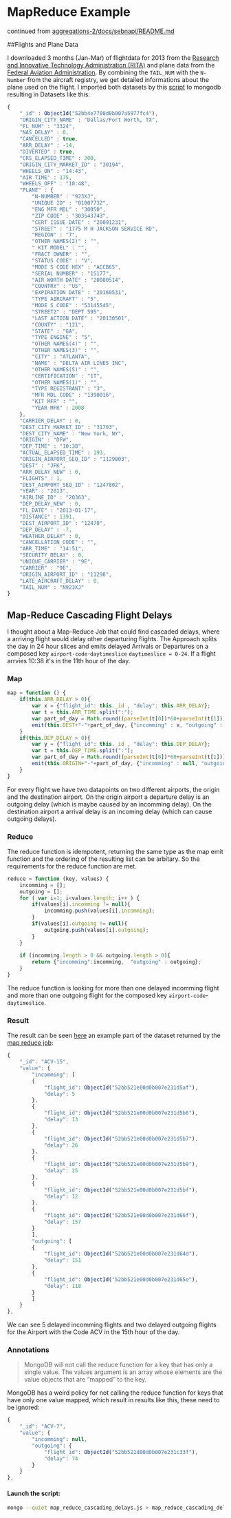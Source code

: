 # MapReduce Example

continued from [aggregations-2/docs/sebnapi/README.md](https://github.com/nosql/aggregations-2/blob/master/docs/sebnapi/README.md)

##Flights and Plane Data

I downloaded 3 months (Jan-Mar) of flightdata for 2013 from the [Research and Innovative Technology Administration (RITA)](http://www.transtats.bts.gov/DL_SelectFields.asp?Table_ID=236) and plane data from the [Federal Aviation Administration](http://www.faa.gov/licenses_certificates/aircraft_certification/aircraft_registry/). By combining the `TAIL_NUM` with the `N-Number` from the aircraft registry, we get detailed informations about the plane used on the flight. I imported both datasets by this [script](https://github.com/nosql/aggregations-2/blob/master/data/sebnapi/import_rita.py) to mongodb resulting in Datasets like this:

```js
{
	"_id" : ObjectId("52bb4e7700d0b007a5977fc4"),
	"ORIGIN_CITY_NAME" : "Dallas/Fort Worth, TX",
	"FL_NUM" : "3324",
	"NAS_DELAY" : 0,
	"CANCELLED" : true,
	"ARR_DELAY" : -14,
	"DIVERTED" : true,
	"CRS_ELAPSED_TIME" : 200,
	"ORIGIN_CITY_MARKET_ID" : "30194",
	"WHEELS_ON" : "14:43",
	"AIR_TIME" : 175,
	"WHEELS_OFF" : "10:48",
	"PLANE" : {
		"N-NUMBER" : "923XJ",
		"UNIQUE ID" : "01007732",
		"ENG MFR MDL" : "30050",
		"ZIP CODE" : "303543743",
		"CERT ISSUE DATE" : "20091231",
		"STREET" : "1775 M H JACKSON SERVICE RD",
		"REGION" : "7",
		"OTHER NAMES(2)" : "",
		" KIT MODEL" : "",
		"FRACT OWNER" : "",
		"STATUS CODE" : "V",
		"MODE S CODE HEX" : "ACCB65",
		"SERIAL NUMBER" : "15177",
		"AIR WORTH DATE" : "20080514",
		"COUNTRY" : "US",
		"EXPIRATION DATE" : "20160531",
		"TYPE AIRCRAFT" : "5",
		"MODE S CODE" : "53145545",
		"STREET2" : "DEPT 595",
		"LAST ACTION DATE" : "20130501",
		"COUNTY" : "121",
		"STATE" : "GA",
		"TYPE ENGINE" : "5",
		"OTHER NAMES(4)" : "",
		"OTHER NAMES(3)" : "",
		"CITY" : "ATLANTA",
		"NAME" : "DELTA AIR LINES INC",
		"OTHER NAMES(5)" : "",
		"CERTIFICATION" : "1T",
		"OTHER NAMES(1)" : "",
		"TYPE REGISTRANT" : "3",
		"MFR MDL CODE" : "1390016",
		"KIT MFR" : "",
		"YEAR MFR" : 2008
	},
	"CARRIER_DELAY" : 0,
	"DEST_CITY_MARKET_ID" : "31703",
	"DEST_CITY_NAME" : "New York, NY",
	"ORIGIN" : "DFW",
	"DEP_TIME" : "10:38",
	"ACTUAL_ELAPSED_TIME" : 193,
	"ORIGIN_AIRPORT_SEQ_ID" : "1129803",
	"DEST" : "JFK",
	"ARR_DELAY_NEW" : 0,
	"FLIGHTS" : 1,
	"DEST_AIRPORT_SEQ_ID" : "1247802",
	"YEAR" : "2013",
	"AIRLINE_ID" : "20363",
	"DEP_DELAY_NEW" : 0,
	"FL_DATE" : "2013-01-17",
	"DISTANCE" : 1391,
	"DEST_AIRPORT_ID" : "12478",
	"DEP_DELAY" : -7,
	"WEATHER_DELAY" : 0,
	"CANCELLATION_CODE" : "",
	"ARR_TIME" : "14:51",
	"SECURITY_DELAY" : 0,
	"UNIQUE_CARRIER" : "9E",
	"CARRIER" : "9E",
	"ORIGIN_AIRPORT_ID" : "11298",
	"LATE_AIRCRAFT_DELAY" : 0,
	"TAIL_NUM" : "N923XJ"
}
```

## Map-Reduce Cascading Flight Delays

I thought about a Map-Reduce Job that could find cascaded delays, where a arriving flight would delay other departuring flights. The Approach splits the day in 24 hour slices and emits delayed Arrivals or Departures on a composed key `airport-code`-`daytimeslice` `daytimeslice = 0-24`. If a flight arrvies 10:38 it's in the 11th hour of the day.

### Map

```js
map = function () {
    if(this.ARR_DELAY > 0){
        var x = {"flight_id": this._id , "delay": this.ARR_DELAY};
        var t = this.ARR_TIME.split(":");
        var part_of_day = Math.round((parseInt(t[0])*60+parseInt(t[1]))/60);
        emit(this.DEST+"-"+part_of_day, {"incomming" : x, "outgoing" : null});
    }
    if(this.DEP_DELAY > 0){
        var y = {"flight_id": this._id , "delay": this.DEP_DELAY};
        var t = this.DEP_TIME.split(":");
        var part_of_day = Math.round((parseInt(t[0])*60+parseInt(t[1]))/60);
        emit(this.ORIGIN+"-"+part_of_day, {"incomming" : null, "outgoing" : y});
    }
}
```

For every flight we have two datapoints on two different airports, the origin and the destination airport. On the origin airport a departure delay is an outgoing delay (which is maybe caused by an incomming delay). On the destination airport a arrival delay is an incoming delay (which can cause outgoing delays).

### Reduce

The reduce function is idempotent, returning the same type as the map emit function and the ordering of the resulting list can be arbitary. So the requirements for the reduce function are met. 

```js
reduce = function (key, values) {
    incomming = [];
    outgoing = [];
    for ( var i=1; i<values.length; i++ ) {
        if(values[i].incomming != null){
            incomming.push(values[i].incomming);
        }
        if(values[i].outgoing != null){
            outgoing.push(values[i].outgoing);
        }
    }
    
    if (incomming.length > 0 && outgoing.length > 0){
        return {"incomming":incomming,  "outgoing" : outgoing};
    }
}
```

The reduce function is looking for more than one delayed incomming flight and more than one outgoing flight for the composed key `airport-code`-`daytimeslice`.

### Result

The result can be seen [here](../../data/sebnapi/map_reduce_cascading_delays_result.json) an example part of the dataset returned by the [map reduce job](../../data/sebnapi/map_reduce_cascading_delays_result.js):

```js
{
    "_id": "ACV-15",
    "value": {
        "incomming": [
        {
            "flight_id": ObjectId("52bb521e00d0b007e231d5af"),
            "delay": 5
        },
        {
            "flight_id": ObjectId("52bb521e00d0b007e231d5b6"),
            "delay": 13
        },
        {
            "flight_id": ObjectId("52bb521e00d0b007e231d5b7"),
            "delay": 26
        },
        {
            "flight_id": ObjectId("52bb521e00d0b007e231d5b9"),
            "delay": 25
        },
        {
            "flight_id": ObjectId("52bb521e00d0b007e231d5bf"),
            "delay": 12
        },
        {
            "flight_id": ObjectId("52bb521e00d0b007e231d66f"),
            "delay": 157
        }
        ],
        "outgoing": [
        {
            "flight_id": ObjectId("52bb521e00d0b007e231d64d"),
            "delay": 151
        },
        {
            "flight_id": ObjectId("52bb521e00d0b007e231d65e"),
            "delay": 118
        }
        ]
    }
},

```

We can see 5 delayed incomming flights and two delayed outgoing flights for the Airport with the Code ACV in the 15th hour of the day.

### Annotations

> MongoDB will not call the reduce function for a key that has only a single value. The values argument is an array whose elements are the value objects that are “mapped” to the key.

MongoDB has a weird policy for not calling the reduce function for keys that have only one value mapped, which result in results like this, these need to be ignored:

```js
{
    "_id": "ACV-7",
    "value": {
        "incomming": null,
        "outgoing": {
            "flight_id": ObjectId("52bb521d00d0b007e231c33f"),
            "delay": 74
        }
    }
},
```

#### Launch the script:

```bash
mongo --quiet map_reduce_cascading_delays.js > map_reduce_cascading_delays_result.json
```



